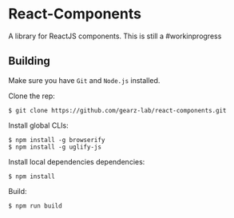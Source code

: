 React-Components
===

A library for ReactJS components. This is still a #workinprogress

Building
---

Make sure you have `Git` and `Node.js` installed.

Clone the rep:

    $ git clone https://github.com/gearz-lab/react-components.git

Install global CLIs:

    $ npm install -g browserify
    $ npm install -g uglify-js

Install local dependencies dependencies:

    $ npm install

Build:

    $ npm run build
